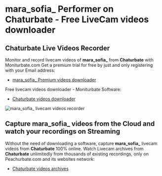 # mara_sofia_ Performer on Chaturbate - Free LiveCam videos downloader

## Chaturbate Live Videos Recorder

Monitor and record livecam videos of **mara_sofia_** from **Chaturbate** with Moniturbate.com
Get a premium trial for free by just and only registering with your Email address:
* [mara_sofia_ Premium videos downloader](https://moniturbate.com/request-demo-licence-key.html)

Free livecam videos downloader - Moniturbate Software:
* [Chaturbate videos downloader](https://moniturbate.com/moniturbate-download-software.html)

![mara_sofia_ livecam videos recorder](https://peachurnet.com/templates/moniturbate-software.png)


## Capture mara_sofia_ videos from the Cloud and watch your recordings on Streaming

Without the need of downloading a software, capture **mara_sofia_** livecam videos from **Chaturbate** 100% online.
Watch Livecam archives from **Chaturbate** unlimitedly from thousands of existing recordings, only on Peachurbate.com and its websites network:
* [Chaturbate videos archives](https://peachurnet.com/)